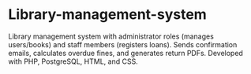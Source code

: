 # Library-management-system
Library management system with administrator roles (manages users/books) and staff members (registers loans). Sends confirmation emails, calculates overdue fines, and generates return PDFs. Developed with PHP, PostgreSQL, HTML, and CSS.
